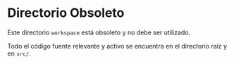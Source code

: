 # Directorio Obsoleto

Este directorio `workspace` está obsoleto y no debe ser utilizado.

Todo el código fuente relevante y activo se encuentra en el directorio raíz y en `src/`.
